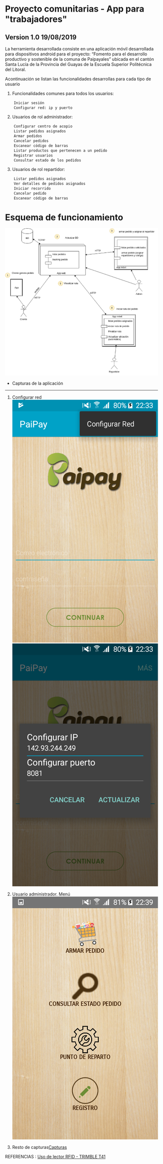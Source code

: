 Proyecto comunitarias - App para "trabajadores" 
===============================================

Version 1.0 19/08/2019
----------------------

La herramienta desarrollada consiste en una aplicación móvil desarrollada para dispositivos android para el  proyecto: “Fomento para el desarrollo productivo y sostenible de la comuna de Paipayales” ubicada en el cantón Santa Lucía de la Provincia del Guayas de la Escuela Superior Politécnica del Litoral. 

Acontinuación se listan las funcionalidades desarrollas para cada tipo de usuario 

1. Funcionalidades comunes para todos los usuarios: 
```
    Iniciar sesión 
    Configurar red: ip y puerto 
```
2. Usuarios de rol administrador: 
```
    Configurar centro de acopio 
    Listar pedidos asignados 
    Armar pedidos 
    Cancelar pedidos 
    Escanear código de barras 
    Listar productos que pertenecen a un pedido 
    Registrar usuarios 
    Consultar estado de los pedidos 
```
3. Usuarios de rol repartidor: 
```
    Listar pedidos asignados 
    Ver detalles de pedidos asignados 
    Iniciar recorrido 
    Cancelar pedido 
    Escanear código de barras 
```
 
# Esquema de funcionamiento

![Alt text](tracking-base-arquitectura.png "Esquema de funcionamiento")


* Capturas de la aplicación
---------------------------
1. Configurar red 
![Alt text](capturas/Comunes/1.ConfigurarRed.png "Configurar red")
![Alt text](capturas/Comunes/2.ConfigurarRedIPyPUERTO.png "Configurar red")

2. Usuario administrador. Menú
![Alt text](capturas/Administrador/3.MenuAdministrador.png "Menú administrador")

3. Resto de capturas[Capturas](capturas/)

REFERENCIAS :
    [ Uso de lector RFID - TRIMBLE T41 ](https://github.com/CVR-FIEC-ESPOL/cnel-espol)
    
    
